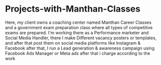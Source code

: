 # Projects-with-Manthan-Classes
Here, my client owns a coaching center named Manthan Career Classes and a government exam preparation class where all types of competitive exams are prepared.
I'm working there as a Performance marketer and Social Media Handler, there I make Different vacancy posters or templates, and after that post them on social media platforms like Instagram & Facebook
after that, I run a Lead generation & awareness campaign using Facebook Ads Manager or Meta ads
after that i charge according to the work
